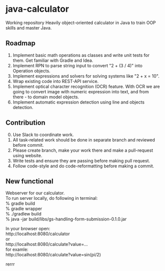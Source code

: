 # java-calculator
Working repository 
Heavily object-oriented calculator in Java to train OOP skills and master Java.

## Roadmap

1. Implement basic math operations as classes and write unit tests for them. Get familiar with Gradle and Idea.
2. Implement RPN to parse string input to convert "2 + (3 / 4)" into Operation objects.
3. Implement expressions and solvers for solving systems like "2 + x = 10".
4. Wrap existing code into REST-API service.
5. Implement optical character recognition (OCR) feature. With OCR we are going to convert image with numeric expression into text, and from there - to domain model objects.
6. Implement automatic expression detection using line and objects detection. 

## Contribution

0. Use Slack to coordinate work.
1. All task-related work should be done in separate branch and reviewed before commit. 
2. Please create branch, make your work there and make a pull-request using website. 
3. Write tests and ensure they are passing before making pull request.
4. Follow code-style and do code-reformatting before making a commit.
 
## New functional
Webserver for our calculator.  
To run server locally, do following in terminal:  
% gradle build  
% gradle wrapper  
% ./gradlew build  
% java -jar build/libs/gs-handling-form-submission-0.1.0.jar  

In your browser open:  
http://localhost:8080/calculator  
or  
http://localhost:8080/calculate?value=...  
for examle:  
http://localhost:8080/calculate?value=sin(pi/2)  

rerrr
